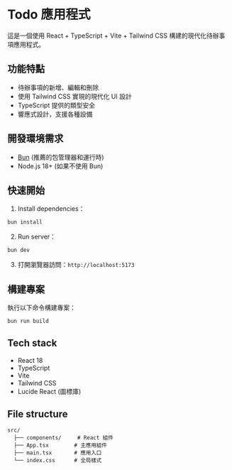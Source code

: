 # Todo 應用程式

這是一個使用 React + TypeScript + Vite + Tailwind CSS 構建的現代化待辦事項應用程式。

## 功能特點

- 待辦事項的新增、編輯和刪除
- 使用 Tailwind CSS 實現的現代化 UI 設計
- TypeScript 提供的類型安全
- 響應式設計，支援各種設備

## 開發環境需求

- [Bun](https://bun.sh/) (推薦的包管理器和運行時)
- Node.js 18+ (如果不使用 Bun)

## 快速開始

1. Install dependencies：

```bash
bun install
```

2. Run server：

```bash
bun dev
```

3. 打開瀏覽器訪問：`http://localhost:5173`

## 構建專案

執行以下命令構建專案：

```bash
bun run build
```

## Tech stack

- React 18
- TypeScript
- Vite
- Tailwind CSS
- Lucide React (圖標庫)

## File structure

```
src/
  ├── components/     # React 組件
  ├── App.tsx        # 主應用組件
  ├── main.tsx       # 應用入口
  └── index.css      # 全局樣式
```
